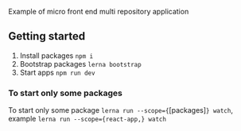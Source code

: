 Example of micro front end multi repository application

## Getting started

1. Install packages `npm i`
2. Bootstrap packages `lerna bootstrap`
3. Start apps `npm run dev`

### To start only some packages

 To start only some package `lerna run --scope={`[packages]`} watch`, example `lerna run --scope={react-app,} watch`